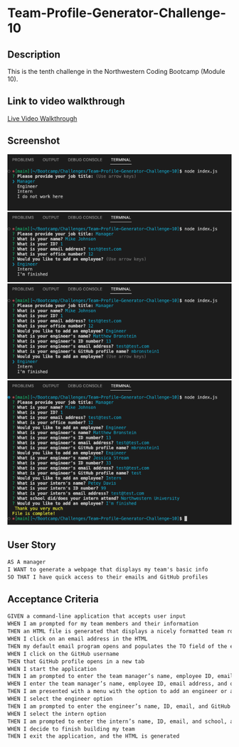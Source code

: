 # Team-Profile-Generator-Challenge-10

## Description
This is the tenth challenge in the Northwestern Coding Bootcamp (Module 10).

## Link to video walkthrough
[Live Video Walkthrough](https://drive.google.com/file/d/1bRq_ay0APagB4olmrZXhEdC4MnW46QCO/view)

## Screenshot
![Webpage Screenshot](./images/Screen%20Shot%202022-09-27%20at%2012.24.44%20PM.png)
![Webpage Screenshot](./images/Screen%20Shot%202022-09-27%20at%2012.26.32%20PM.png)
![Webpage Screenshot](./images/Screen%20Shot%202022-09-27%20at%2012.26.59%20PM.png)
![Webpage Screenshot](./images/Screen%20Shot%202022-09-27%20at%2012.27.45%20PM.png)

## User Story
```md
AS A manager
I WANT to generate a webpage that displays my team's basic info
SO THAT I have quick access to their emails and GitHub profiles
```

## Acceptance Criteria
```md
GIVEN a command-line application that accepts user input
WHEN I am prompted for my team members and their information
THEN an HTML file is generated that displays a nicely formatted team roster based on user input
WHEN I click on an email address in the HTML
THEN my default email program opens and populates the TO field of the email with the address
WHEN I click on the GitHub username
THEN that GitHub profile opens in a new tab
WHEN I start the application
THEN I am prompted to enter the team manager’s name, employee ID, email address, and office number
WHEN I enter the team manager’s name, employee ID, email address, and office number
THEN I am presented with a menu with the option to add an engineer or an intern or to finish building my team
WHEN I select the engineer option
THEN I am prompted to enter the engineer’s name, ID, email, and GitHub username, and I am taken back to the menu
WHEN I select the intern option
THEN I am prompted to enter the intern’s name, ID, email, and school, and I am taken back to the menu
WHEN I decide to finish building my team
THEN I exit the application, and the HTML is generated
```